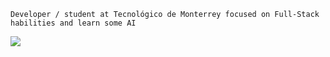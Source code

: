 
```Developer / student at Tecnológico de Monterrey focused on Full-Stack habilities and learn some AI```

<p align="left">
  <a href="https://github.com/anuraghazra/github-readme-stats">
    <img src="https://github-readme-stats.vercel.app/api/top-langs/?username=bashlui&size_weight=0.5&count_weight=0.5&theme=dark&title_color=ffffff&hide=html,scss,shell,cmake,c,css&layout=compact">
  </a>
</p>


